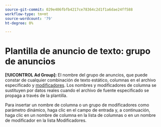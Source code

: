 ```yaml
---
source-git-commit: 029e406fbfb4217ce78364c2d1f1a6dae24ff588
workflow-type: tm+mt
source-wordcount: '79'
ht-degree: 0%

---
```

# Plantilla de anuncio de texto: grupo de anuncios

**[!UICONTROL Ad Group]:** El nombre del grupo de anuncios, que puede constar de cualquier combinación de texto estático, columnas en el archivo especificado y [modificadores](/help/search-social-commerce/campaign-management/inventory-feeds/modifiers-manage.md). Los nombres y modificadores de columna se sustituyen por datos reales cuando el archivo de fuente especificado se propaga a través de la plantilla.

Para insertar un nombre de columna o un grupo de modificadores como parámetro dinámico, haga clic en el campo de entrada y, a continuación, haga clic en un nombre de columna en la lista de columnas o en un nombre de modificador en la lista Modificadores.
